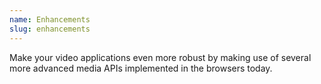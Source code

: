 ```yaml
---
name: Enhancements
slug: enhancements
---
```


Make your video applications even more robust by making use of several more advanced media APIs implemented in the browsers today.
